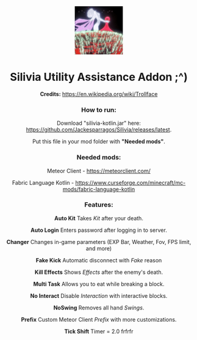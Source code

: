 <div align="center">
  <img src="/src/main/resources/assets/silivia/icon.png" alt="logo" width="25%"/>
  <h1>Silivia Utility Assistance Addon ;^)</h1>

__Credits:__ https://en.wikipedia.org/wiki/Trollface

### How to run:
 Download "silivia-kotlin.jar" here: https://github.com/Jackesparragos/Silivia/releases/latest.
    
 Put this file in your mod folder with __"Needed mods"__.

### Needed mods:
 Meteor Client - https://meteorclient.com/
    
 Fabric Language Kotlin - https://www.curseforge.com/minecraft/mc-mods/fabric-language-kotlin

### Features:  
 __Auto Kit__ Takes _Kit_ after your death.
    
 __Auto Login__ Enters password after logging in to server.
    
 __Changer__ Changes in-game parameters (EXP Bar, Weather, Fov, FPS limit, and more)
    
 __Fake Kick__ Automatic disconnect with _Fake_ reason
    
 __Kill Effects__ Shows _Effects_ after the enemy's death.
    
 __Multi Task__ Allows you to eat while breaking a block.
    
 __No Interact__ Disable _Interaction_ with interactive blocks.
    
 __NoSwing__ Removes all hand _Swings_.
    
 __Prefix__ Custom Meteor Client _Prefix_ with more customizations.
    
 __Tick Shift__ Timer = 2.0 frfrfr

</div>
